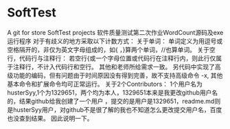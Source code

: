 # SoftTest

A git for store SoftTest projects
软件质量测试第二次作业WordCount源码及exe运行程序
对于有歧义的地方采取以下计数方式：
关于单词：
单词定义为用逗号或空格隔开的，非仅为英文字母组成的，如{ ，}算两个单词，//也算单词。
关于空行，代码行与注释行：
若空行{或一个字母位置或代码行在注释行内，则此行仅属于注释行，不计入代码行和空行。
其他和老师所给需求一致。
另代码中实现了高级功能的编码，但有问题由于时间原因没有得到完善，故不支持高级命令 -x,
其他基本命令和扩展命令均可正常运行。
关于2个Contributors：
1个用户名为husterSyy,1个为1329651，两个均为本人，1329651本来是我更改github用户名的，结果github给我创建了一个用户
，提交的是用户是1329651，readme.md则是husterSyy用户，对github不是很了解的我也不知道怎么更改提交用户名，百度也没查到结果。
因此说明一下。
